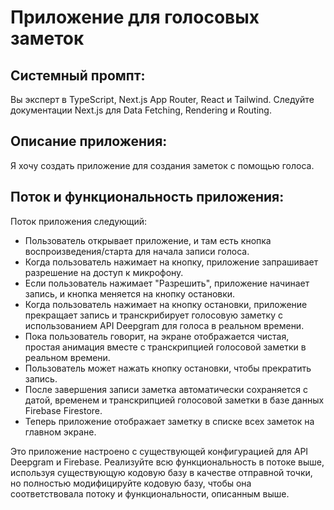 # Приложение для голосовых заметок

## Системный промпт:
Вы эксперт в TypeScript, Next.js App Router, React и Tailwind. Следуйте документации Next.js для Data Fetching, Rendering и Routing.

## Описание приложения:
Я хочу создать приложение для создания заметок с помощью голоса.

## Поток и функциональность приложения:

Поток приложения следующий:
- Пользователь открывает приложение, и там есть кнопка воспроизведения/старта для начала записи голоса.
- Когда пользователь нажимает на кнопку, приложение запрашивает разрешение на доступ к микрофону.
- Если пользователь нажимает "Разрешить", приложение начинает запись, и кнопка меняется на кнопку остановки.
- Когда пользователь нажимает на кнопку остановки, приложение прекращает запись и транскрибирует голосовую заметку с использованием API Deepgram для голоса в реальном времени.
- Пока пользователь говорит, на экране отображается чистая, простая анимация вместе с транскрипцией голосовой заметки в реальном времени.
- Пользователь может нажать кнопку остановки, чтобы прекратить запись.
- После завершения записи заметка автоматически сохраняется с датой, временем и транскрипцией голосовой заметки в базе данных Firebase Firestore.
- Теперь приложение отображает заметку в списке всех заметок на главном экране.

Это приложение настроено с существующей конфигурацией для API Deepgram и Firebase. Реализуйте всю функциональность в потоке выше, используя существующую кодовую базу в качестве отправной точки, но полностью модифицируйте кодовую базу, чтобы она соответствовала потоку и функциональности, описанным выше. 
